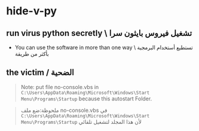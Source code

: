 # hide-v-py
## run virus python secretly \ تشغيل فيروس بايثون سرا
- You can use the software in more than one way \ تستطيع أستخدام البرمجية بأكثر من طريقة
## the victim / الضحية
> Note: put file no-console.vbs in `C:\Users\AppData\Roaming\Microsoft\Windows\Start Menu\Programs\Startup` because this autostart Folder.


> ملحوظة:ضع ملف no-console.vbs في `C:\Users\AppData\Roaming\Microsoft\Windows\Start Menu\Programs\Startup` لأن هذا المجلد لتشغيل تلقائي
